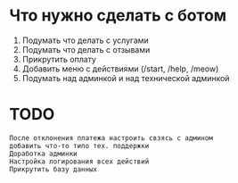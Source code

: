# Что нужно сделать с ботом

1. Подумать что делать с услугами
2. Подумать что делать с отзывами
3. Прикрутить оплату
4. Добавить меню с действиями (/start, /help, /meow)
5. Подумать над админкой и над технической админкой

# TODO

    После отклонения платежа настроить свзясь с админом
    добавить что-то типо тех. поддержки
    Доработка админки
    Настройка логирования всех действий
    Прикрутить базу данных
